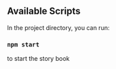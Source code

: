 
## Available Scripts

In the project directory, you can run:

### `npm start`

to start the story book
